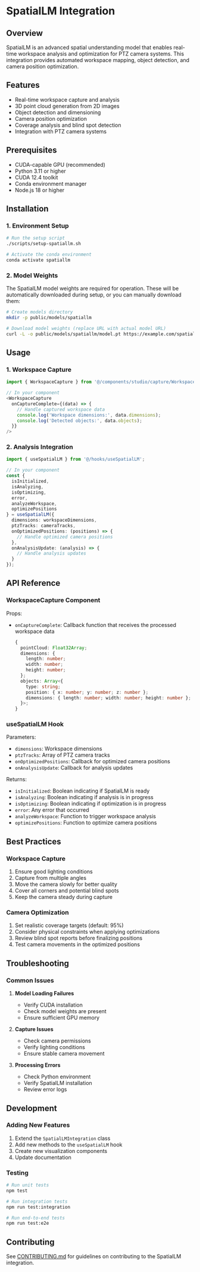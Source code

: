 # SpatialLM Integration

## Overview
SpatialLM is an advanced spatial understanding model that enables real-time workspace analysis and optimization for PTZ camera systems. This integration provides automated workspace mapping, object detection, and camera position optimization.

## Features
- Real-time workspace capture and analysis
- 3D point cloud generation from 2D images
- Object detection and dimensioning
- Camera position optimization
- Coverage analysis and blind spot detection
- Integration with PTZ camera systems

## Prerequisites
- CUDA-capable GPU (recommended)
- Python 3.11 or higher
- CUDA 12.4 toolkit
- Conda environment manager
- Node.js 18 or higher

## Installation

### 1. Environment Setup
```bash
# Run the setup script
./scripts/setup-spatiallm.sh

# Activate the conda environment
conda activate spatiallm
```

### 2. Model Weights
The SpatialLM model weights are required for operation. These will be automatically downloaded during setup, or you can manually download them:

```bash
# Create models directory
mkdir -p public/models/spatiallm

# Download model weights (replace URL with actual model URL)
curl -L -o public/models/spatiallm/model.pt https://example.com/spatiallm-model.pt
```

## Usage

### 1. Workspace Capture
```typescript
import { WorkspaceCapture } from '@/components/studio/capture/WorkspaceCapture';

// In your component
<WorkspaceCapture
  onCaptureComplete={(data) => {
    // Handle captured workspace data
    console.log('Workspace dimensions:', data.dimensions);
    console.log('Detected objects:', data.objects);
  }}
/>
```

### 2. Analysis Integration
```typescript
import { useSpatialLM } from '@/hooks/useSpatialLM';

// In your component
const {
  isInitialized,
  isAnalyzing,
  isOptimizing,
  error,
  analyzeWorkspace,
  optimizePositions
} = useSpatialLM({
  dimensions: workspaceDimensions,
  ptzTracks: cameraTracks,
  onOptimizedPositions: (positions) => {
    // Handle optimized camera positions
  },
  onAnalysisUpdate: (analysis) => {
    // Handle analysis updates
  }
});
```

## API Reference

### WorkspaceCapture Component
Props:
- `onCaptureComplete`: Callback function that receives the processed workspace data
  ```typescript
  {
    pointCloud: Float32Array;
    dimensions: {
      length: number;
      width: number;
      height: number;
    };
    objects: Array<{
      type: string;
      position: { x: number; y: number; z: number };
      dimensions: { length: number; width: number; height: number };
    }>;
  }
  ```

### useSpatialLM Hook
Parameters:
- `dimensions`: Workspace dimensions
- `ptzTracks`: Array of PTZ camera tracks
- `onOptimizedPositions`: Callback for optimized camera positions
- `onAnalysisUpdate`: Callback for analysis updates

Returns:
- `isInitialized`: Boolean indicating if SpatialLM is ready
- `isAnalyzing`: Boolean indicating if analysis is in progress
- `isOptimizing`: Boolean indicating if optimization is in progress
- `error`: Any error that occurred
- `analyzeWorkspace`: Function to trigger workspace analysis
- `optimizePositions`: Function to optimize camera positions

## Best Practices

### Workspace Capture
1. Ensure good lighting conditions
2. Capture from multiple angles
3. Move the camera slowly for better quality
4. Cover all corners and potential blind spots
5. Keep the camera steady during capture

### Camera Optimization
1. Set realistic coverage targets (default: 95%)
2. Consider physical constraints when applying optimizations
3. Review blind spot reports before finalizing positions
4. Test camera movements in the optimized positions

## Troubleshooting

### Common Issues
1. **Model Loading Failures**
   - Verify CUDA installation
   - Check model weights are present
   - Ensure sufficient GPU memory

2. **Capture Issues**
   - Check camera permissions
   - Verify lighting conditions
   - Ensure stable camera movement

3. **Processing Errors**
   - Check Python environment
   - Verify SpatialLM installation
   - Review error logs

## Development

### Adding New Features
1. Extend the `SpatialLMIntegration` class
2. Add new methods to the `useSpatialLM` hook
3. Create new visualization components
4. Update documentation

### Testing
```bash
# Run unit tests
npm test

# Run integration tests
npm run test:integration

# Run end-to-end tests
npm run test:e2e
```

## Contributing
See [CONTRIBUTING.md](./CONTRIBUTING.md) for guidelines on contributing to the SpatialLM integration. 